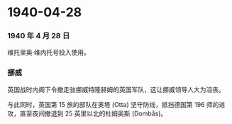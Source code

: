 # 1940-04-28

### 1940 年 4 月 28 日

维托里奥·维内托号投入使用。

### 挪威

英国战时内阁下令撤走驻挪威特隆赫姆的英国军队，这让挪威领导人大为沮丧。

与此同时，英国第 15 旅的部队在奥塔 (Otta) 坚守防线，抵挡德国第 196
师的进攻，直至夜间撤退到 25 英里以北的杜姆奥斯 (Dombås)。